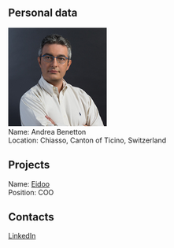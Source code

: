 ## Personal data
![ photo](../people/photo/andrea_benetton.jpg)  
Name: Andrea Benetton  
Location: Chiasso, Canton of Ticino, Switzerland   
## Projects 
Name: [Eidoo](../projects/eidoo.md)  
Position: COO
## Contacts
[LinkedIn](https://www.linkedin.com/in/andbene/)  

